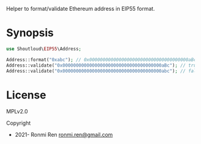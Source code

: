 Helper to format/validate Ethereum address in EIP55 format.

# Synopsis

```php
use Shoutloud\EIP55\Address;

Address::format("0xabc"); // 0x0000000000000000000000000000000000000aBc
Address::validate("0x0000000000000000000000000000000000000aBc"); // true
Address::validate("0x0000000000000000000000000000000000000abc"); // false
```

# License

MPLv2.0

Copyright

- 2021- Ronmi Ren <ronmi.ren@gmail.com>
